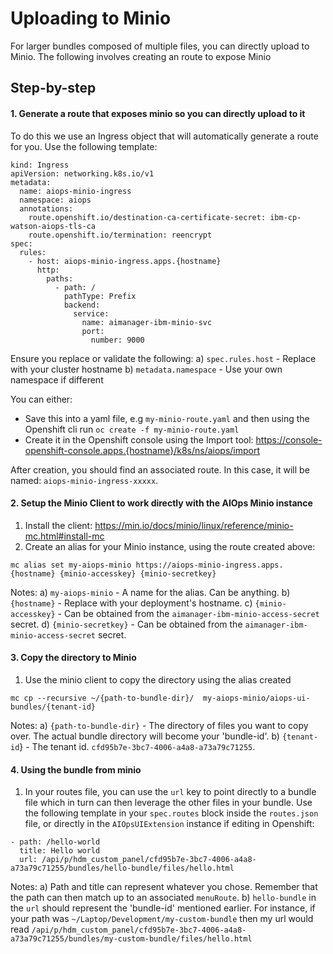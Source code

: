 # Uploading to Minio
For larger bundles composed of multiple files, you can directly upload to Minio. The following involves creating an  route to expose Minio

## Step-by-step
#### 1. Generate a route that exposes minio so you can directly upload to it
To do this we use an Ingress object that will automatically generate a route for you. Use the following template:
```
kind: Ingress
apiVersion: networking.k8s.io/v1
metadata:
  name: aiops-minio-ingress
  namespace: aiops
  annotations:
    route.openshift.io/destination-ca-certificate-secret: ibm-cp-watson-aiops-tls-ca
    route.openshift.io/termination: reencrypt
spec:
  rules:
    - host: aiops-minio-ingress.apps.{hostname}
      http:
        paths:
          - path: /
            pathType: Prefix
            backend:
              service:
                name: aimanager-ibm-minio-svc
                port:
                  number: 9000
```

Ensure you replace or validate the following:
a) `spec.rules.host` - Replace with your cluster hostname
b) `metadata.namespace` - Use your own namespace if different

You can either:
- Save this into a yaml file, e.g `my-minio-route.yaml` and then using the Openshift cli run `oc create -f my-minio-route.yaml`
- Create it in the Openshift console using the Import tool: https://console-openshift-console.apps.{hostname}/k8s/ns/aiops/import

After creation, you should find an associated route. In this case, it will be named: `aiops-minio-ingress-xxxxx`.

#### 2. Setup the Minio Client to work directly with the AIOps Minio instance
1) Install the client: https://min.io/docs/minio/linux/reference/minio-mc.html#install-mc
2) Create an alias for your Minio instance, using the route created above:
```
mc alias set my-aiops-minio https://aiops-minio-ingress.apps.{hostname} {minio-accesskey} {minio-secretkey}
```

Notes:
a) `my-aiops-minio` - A name for the alias. Can be anything.
b) `{hostname}` - Replace with your deployment's hostname.
c) `{minio-accesskey}` - Can be obtained from the `aimanager-ibm-minio-access-secret` secret.
d) `{minio-secretkey}` - Can be obtained from the `aimanager-ibm-minio-access-secret` secret.

#### 3. Copy the directory to Minio
1) Use the minio client to copy the directory using the alias created
```
mc cp --recursive ~/{path-to-bundle-dir}/  my-aiops-minio/aiops-ui-bundles/{tenant-id}
```

Notes:
a) `{path-to-bundle-dir}` - The directory of files you want to copy over. The actual bundle directory will become your 'bundle-id'.
b) `{tenant-id`} - The tenant id. `cfd95b7e-3bc7-4006-a4a8-a73a79c71255`.


#### 4. Using the bundle from minio
1) In your routes file, you can use the `url` key to point directly to a bundle file which in turn can then leverage the other files in your bundle. Use the following template in your `spec.routes` block inside the `routes.json` file, or directly in the `AIOpsUIExtension` instance if editing in Openshift:
```
- path: /hello-world
  title: Hello world
  url: /api/p/hdm_custom_panel/cfd95b7e-3bc7-4006-a4a8-a73a79c71255/bundles/hello-bundle/files/hello.html
```

Notes:
a) Path and title can represent whatever you chose. Remember that the path can then match up to an associated `menuRoute`.
b) `hello-bundle` in the `url` should represent the 'bundle-id' mentioned earlier. For instance, if your path was `~/Laptop/Development/my-custom-bundle` then my url would read `/api/p/hdm_custom_panel/cfd95b7e-3bc7-4006-a4a8-a73a79c71255/bundles/my-custom-bundle/files/hello.html`

